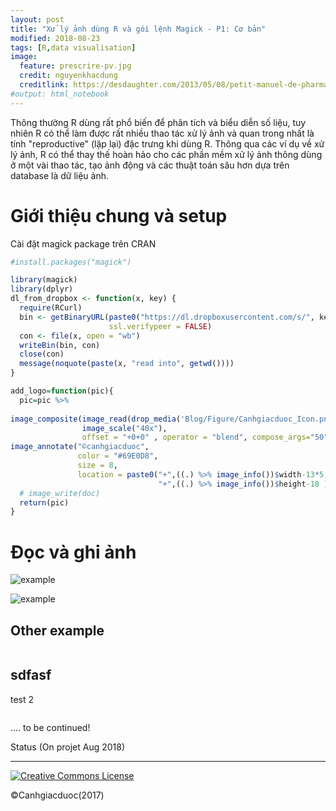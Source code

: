 ```yaml
---
layout: post
title: "Xử lý ảnh dùng R và gói lệnh Magick - P1: Cơ bản"
modified: 2018-08-23
tags: [R,data visualisation]
image:
  feature: prescrire-pv.jpg
  credit: nguyenkhacdung
  creditlink: https://desdaughter.com/2013/05/08/petit-manuel-de-pharmacovigilance-et-pharmacologie-clinique-sur-les-effets-nocifs-des-medicaments/
#output: html_notebook
---
```


Thông thường R dùng rất phổ biến để phân tích và biểu diễn số liệu, tuy nhiên R có thể làm được rất nhiều thao tác xử lý ảnh và quan trong nhất là tính "reproductive" (lặp lại) đặc trưng khi dùng R. Thông qua các ví dụ về xử lý ảnh, R có thể thay thế hoàn hảo cho các phần mềm xử lý ảnh thông dùng ở một vài thao tác, tạo ảnh động và các thuật toán sâu hơn dựa trên database là dữ liệu ảnh.

# Giới thiệu chung và setup 

Cài đặt magick package trên CRAN 


```r
#install.packages("magick")

library(magick)
library(dplyr)
dl_from_dropbox <- function(x, key) {
  require(RCurl)
  bin <- getBinaryURL(paste0("https://dl.dropboxusercontent.com/s/", key, "/", x),
                      ssl.verifypeer = FALSE)
  con <- file(x, open = "wb")
  writeBin(bin, con)
  close(con)
  message(noquote(paste(x, "read into", getwd())))                        
}

add_logo=function(pic){
  pic=pic %>% 
  
image_composite(image_read(drop_media('Blog/Figure/Canhgiacduoc_Icon.png')$link) %>%
                image_scale("40x"),
                offset = "+0+0" , operator = "blend", compose_args="50") %>% 
image_annotate("©canhgiacduoc", 
               color = "#69E0D8", 
               size = 8,
               location = paste0("+",((.) %>% image_info())$width-13*5,
                                 "+",((.) %>% image_info())$height-18 ))
  # image_write(doc)
  return(pic)
}
```




# Đọc và ghi ảnh



![example](https://dl.dropboxusercontent.com/apitl/1/AAA8Vq52pkn5M0zdso0mrRAU4_KlW7GItph399qAp2Zf-fkP80P3VxfVh20kQJ-6rPmA9uQH3Ag4AXixb7qCY0up_9uYmB-C36IOs9diT2kPMpqrTevQKIu5_x1-0O15oW0YgMT2LKui9z-fq6dALSkYo9tdgFe7rmyt5toLfOJ8Ai_6_DJBYCtuURTXGtUPQ6-P3t8dtulsuH4N9UtcXN6EH3UICuf0OvNt_GQirUfntk4eZfH_X93rHsxhm8YCr33tS9jYvhBAZOQakS1foQi5)

![example](https://www.dropbox.com/s/fcs6ogrpsbrx392/Canhgiacduoc_Icon.png?raw=1)

## Other example 


<figure>
	<a href="https://www.dropbox.com/s/fcs6ogrpsbrx392/Canhgiacduoc_Icon.png?raw=1"><img src="https://www.dropbox.com/s/fcs6ogrpsbrx392/Canhgiacduoc_Icon.png?raw=1" alt=""></a>
</figure>

## sdfasf
 
test 2

<figure>
	<a href="https://dl.dropboxusercontent.com/apitl/1/AAA8Vq52pkn5M0zdso0mrRAU4_KlW7GItph399qAp2Zf-fkP80P3VxfVh20kQJ-6rPmA9uQH3Ag4AXixb7qCY0up_9uYmB-C36IOs9diT2kPMpqrTevQKIu5_x1-0O15oW0YgMT2LKui9z-fq6dALSkYo9tdgFe7rmyt5toLfOJ8Ai_6_DJBYCtuURTXGtUPQ6-P3t8dtulsuH4N9UtcXN6EH3UICuf0OvNt_GQirUfntk4eZfH_X93rHsxhm8YCr33tS9jYvhBAZOQakS1foQi5"><img src="https://dl.dropboxusercontent.com/apitl/1/AAA8Vq52pkn5M0zdso0mrRAU4_KlW7GItph399qAp2Zf-fkP80P3VxfVh20kQJ-6rPmA9uQH3Ag4AXixb7qCY0up_9uYmB-C36IOs9diT2kPMpqrTevQKIu5_x1-0O15oW0YgMT2LKui9z-fq6dALSkYo9tdgFe7rmyt5toLfOJ8Ai_6_DJBYCtuURTXGtUPQ6-P3t8dtulsuH4N9UtcXN6EH3UICuf0OvNt_GQirUfntk4eZfH_X93rHsxhm8YCr33tS9jYvhBAZOQakS1foQi5" alt=""></a>
</figure>


.... to be continued!

                        
Status (On projet Aug 2018) 


---
<a rel="license" href="http://creativecommons.org/licenses/by-nc-sa/4.0/"><img alt="Creative Commons License" style="border-width:0" src="https://i.creativecommons.org/l/by-nc-sa/4.0/88x31.png" /></a> 

©Canhgiacduoc(2017)






